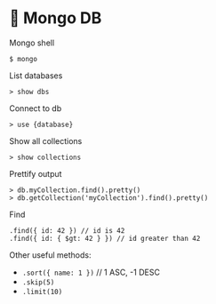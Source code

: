 # :seedling: Mongo DB

Mongo shell
```
$ mongo
```

List databases
```
> show dbs
```

Connect to db
```
> use {database}
```

Show all collections
```
> show collections
```

Prettify output
```
> db.myCollection.find().pretty()
> db.getCollection('myCollection').find().pretty()
```

Find
```
.find({ id: 42 }) // id is 42
.find({ id: { $gt: 42 } }) // id greater than 42
```

Other useful methods:

- `.sort({ name: 1 })` // 1 ASC, -1 DESC
- `.skip(5)`
- `.limit(10)`
